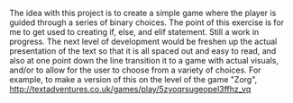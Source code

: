 The idea with this project is to create a simple game where the player is guided through a series of binary choices. The point of this exercise is for me to get used to creating if, else, and elif statement. Still a work in progress. The next level of development would be freshen up the actual presentation of the text so that it is all spaced out and easy to read, and also at one point down the line transition it to a game with actual visuals, and/or to allow for the user to choose from a variety of choices. For example, to make a version of this on the level of the game "Zorg", http://textadventures.co.uk/games/play/5zyoqrsugeopel3ffhz_vq
